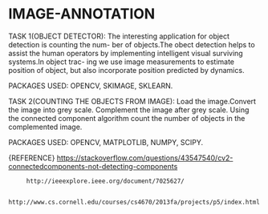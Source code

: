# IMAGE-ANNOTATION

TASK 1(OBJECT DETECTOR):
The interesting application for object detection is counting the num-
ber of objects.The obect detection helps to assist the human operators
by implementing intelligent visual surviving systems.In object trac-
ing we use image measurements to estimate position of object, but
also incorporate position predicted by dynamics.

PACKAGES USED:
OPENCV,
SKIMAGE,
SKLEARN.

 TASK 2(COUNTING THE OBJECTS FROM IMAGE):
Load the image.Convert the image into grey scale.
Complement the image after grey scale.
Using the connected component algorithm count the number of objects in the complemented image.

PACKAGES USED:
OPENCV,
MATPLOTLIB,
NUMPY,
SCIPY.

{REFERENCE}
		 https://stackoverflow.com/questions/43547540/cv2-connectedcomponents-not-detecting-components
   
		 http://ieeexplore.ieee.org/document/7025627/
   
		 http://www.cs.cornell.edu/courses/cs4670/2013fa/projects/p5/index.html
